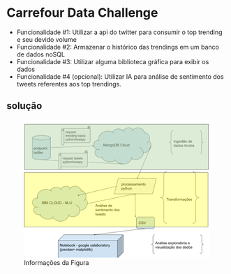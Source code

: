 <h1> Carrefour Data Challenge </h1>

<ul>
  <li>Funcionalidade #1: Utilizar a api do twitter para consumir o top trending e seu devido volume</li>
  <li>Funcionalidade #2: Armazenar o histórico das trendings em um banco de dados noSQL</li>
  <li>Funcionalidade #3: Utilizar alguma biblioteca gráfica para exibir os dados</li>
  <li>Funcionalidade #4 (opcional): Utilizar IA para análise de sentimento dos tweets referentes aos top trendings.</li>
</ul>
<h2> solução</h2>
<figure>
  <img src="https://github.com/desenvolvedorjairomonassa/carrefourdatachallenge/blob/main/carrefour.png" alt="Desenvolvimento">
  <figcaption>Informações da Figura</figcaption>
</figure>

